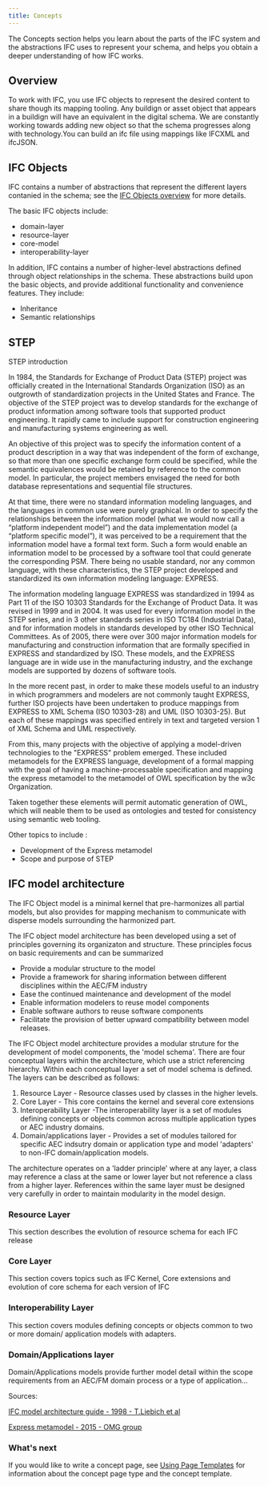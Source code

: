 ```yaml
---
title: Concepts
---
```


The Concepts section helps you learn about the parts of the IFC system and the abstractions IFC uses to represent your schema, and helps you obtain a deeper understanding of how IFC works.

## Overview
To work with IFC, you use IFC objects to represent the desired content to share though its mapping tooling. Any buildign or asset object that appears in a buildign will have an equivalent in the digital schema. We are constantly working towards adding new object so that the schema progresses along with technology.You can build an ifc file using mappings like IFCXML and ifcJSON.

## IFC Objects

IFC contains a number of abstractions that represent the different layers contanied in the schema; see the [IFC Objects overview](/docs/concepts/overview/) for more details.

The basic IFC objects include:

* domain-layer
* resource-layer
* core-model
* interoperability-layer

In addition, IFC contains a number of higher-level abstractions defined through object relationships in the schema. These abstractions build upon the basic objects, and provide additional functionality and convenience features. They include:

* Inheritance
* Semantic relationships

## STEP
STEP introduction

In 1984, the Standards for Exchange of Product Data (STEP) project was officially created in the International Standards Organization (ISO) as an outgrowth of standardization projects in the United States and France. The objective of the
STEP project was to develop standards for the exchange of product information among software tools that supported product engineering. It rapidly came to include support for construction engineering and manufacturing systems engineering as well.

An objective of this project was to specify the information content of a product description in a way that was independent of the form of exchange, so that more than one specific exchange form could be specified, while the semantic equivalences would be retained by reference to the common model. In particular, the project members envisaged the need for both database representations and sequential file structures.

At that time, there were no standard information modeling languages, and the languages in common use were purely graphical. In order to specify the relationships between the information model (what we would now call a “platform independent model”) and the data implementation model (a “platform specific model”), it was perceived to be a requirement that the information model have a formal text form. Such a form would enable an information model to be processed by a software tool that could generate the corresponding PSM. There being no usable standard, nor any common language, with these characteristics, the STEP project developed and standardized its own information modeling language: EXPRESS.

The information modeling language EXPRESS was standardized in 1994 as Part 11 of the ISO 10303 Standards for the Exchange of Product Data. It was revised in 1999 and in 2004. It was used for every information model in the STEP series, and in 3 other standards series in ISO TC184 (Industrial Data), and for information models in standards developed by other ISO Technical Committees. As of 2005, there were over 300 major information models for manufacturing and construction information that are formally specified in EXPRESS and standardized by ISO. These models, and the EXPRESS language are in wide use in the manufacturing industry, and the exchange models are supported by dozens of
software tools.

In the more recent past, in order to make these models useful to an industry in which programmers and modelers are not commonly taught EXPRESS, further ISO projects have been undertaken to produce mappings from EXPRESS to XML Schema (ISO 10303-28) and UML (ISO 10303-25). But each of these mappings was specified entirely in text and targeted
version 1 of XML Schema and UML respectively.

From this, many projects with the objective of applying a model-driven technologies to the "EXPRESS" problem emerged. These included metamodels for the EXPRESS language, development of a formal mapping with the goal of having a machine-processable specification and mapping the express metamodel to the metamodel of OWL specification by the w3c Organization.

Taken together these elements will permit automatic generation of OWL, which will neable them to be used as ontologies and tested for consistency using semantic web tooling.

Other topics to include :

* Development of the Express metamodel
* Scope and purpose of STEP


## IFC model architecture

The IFC Object model is a minimal kernel that pre-harmonizes all partial models, but also provides for mapping mechanism to communicate with disperse models surrounding the harmonized part.

The IFC object model architecture has been developed using a set of principles governing its organizaton and structure. These principles focus on basic requirements and can be summarized

* Provide a modular structure to the model
* Provide a framework for sharing information between different disciplines within the AEC/FM industry
* Ease the continued maintenance and development of the model
* Enable information modelers to reuse model components
* Enable software authors to reuse software components
* Facilitate the provision of better upward compatibility between model releases.

The IFC Object model architecture provides a modular struture for the development of model components, the 'model schema'. There are four conceptual layers within the architecture, which use a strict referencing hierarchy. Within each conceptual layer a set of model schema is defined. The layers can be described as follows:

1. Resource Layer - Resource classes used by classes in the higher levels.
2. Core Layer - This core contains the kernel and several core extensions
3. Interoperability Layer -The interoperability layer is a set of modules defining concepts or objects common across multiple application types or AEC industry domains.
4. Domain/applications layer - Provides a set of modules tailored for specific AEC indsutry domain or application type and model 'adapters' to non-IFC domain/application models.

The architecture operates on a 'ladder principle' where at any layer, a class may reference a class at the same or lower layer but not reference a class from a higher layer. References within the same layer must be designed very carefully in order to maintain modularity in the model design.

### Resource Layer
This section describes the evolution of resource schema for each IFC release

### Core Layer
This section covers topics such as IFC Kernel, Core extensions and evolution of core schema for each version of IFC

### Interoperability Layer
This section covers modules defining concepts or objects common to two or more domain/ application models with adapters.

### Domain/Applications layer
Domain/Applications models provide further model detail within the scope requirements from an AEC/FM domain process or a type of application...


Sources:

[IFC model architecture guide - 1998 - T.Liebich et al](http://iaiweb.lbl.gov/Resources/IFC_Releases/IFC_Release_2.0/BETA_Docs_for_Review/IFC_R2_ModelArch_Beta_d2.PDF)

[Express metamodel - 2015 - OMG group](http://www.omg.org/spec/EXPRESS/1.1)

### What's next

If you would like to write a concept page, see
[Using Page Templates](/docs/contribute/page-templates/)
for information about the concept page type and the concept template.
